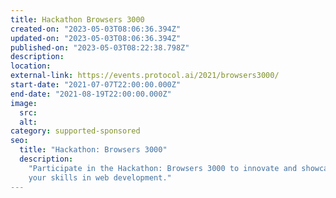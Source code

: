 ```yaml
---
title: Hackathon Browsers 3000
created-on: "2023-05-03T08:06:36.394Z"
updated-on: "2023-05-03T08:06:36.394Z"
published-on: "2023-05-03T08:22:38.798Z"
description:
location:
external-link: https://events.protocol.ai/2021/browsers3000/
start-date: "2021-07-07T22:00:00.000Z"
end-date: "2021-08-19T22:00:00.000Z"
image:
  src:
  alt:
category: supported-sponsored
seo:
  title: "Hackathon: Browsers 3000"
  description:
    "Participate in the Hackathon: Browsers 3000 to innovate and showcase
    your skills in web development."
---
```

